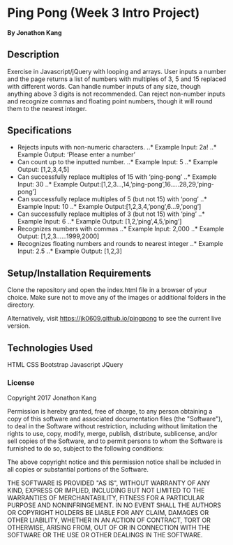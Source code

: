 # Ping Pong (Week 3 Intro Project)

#### By Jonathon Kang

## Description

Exercise in Javascript/jQuery with looping and arrays. User inputs a number and the page returns a list of numbers with multiples of 3, 5 and 15 replaced with different words. Can handle number inputs of any size, though anything above 3 digits is not recommended. Can reject non-number inputs and recognize commas and floating point numbers, though it will round them to the nearest integer.

## Specifications
* Rejects inputs with non-numeric characters.
..* Example Input: 2a!
..* Example Output: ‘Please enter a number’
* Can count up to the inputted number.
..* Example Input: 5
..* Example Output: [1,2,3,4,5]
* Can successfully replace multiples of 15 with ‘ping-pong’
..* Example Input: 30
..* Example Output:[1,2,3…,14,’ping-pong’,16…..28,29,’ping-pong’]
* Can successfully replace multiples of 5 (but not 15) with ‘pong’
..* Example Input: 10
..* Example Output:[1,2,3,4,’pong’,6…9,’pong’]
* Can successfully replace multiples of 3 (but not 15) with ‘ping’
..* Example Input: 6
..* Example Output: [1,2,’ping’,4,5,’ping’]
* Recognizes numbers with commas
..* Example Input: 2,000
..* Example Output: [1,2,3……1999,2000]
* Recognizes floating numbers and rounds to nearest integer
..* Example Input: 2.5
..* Example Output: [1,2,3]

## Setup/Installation Requirements

Clone the repository and open the index.html file in a browser of your choice. Make sure not to move any of the images or additional folders in the directory.

Alternatively, visit https://jk0609.github.io/pingpong to see the current live version.

## Technologies Used

HTML
CSS
Bootstrap
Javascript
JQuery

### License

Copyright 2017 Jonathon Kang

Permission is hereby granted, free of charge, to any person obtaining a copy of this software and associated documentation files (the "Software"), to deal in the Software without restriction, including without limitation the rights to use, copy, modify, merge, publish, distribute, sublicense, and/or sell copies of the Software, and to permit persons to whom the Software is furnished to do so, subject to the following conditions:

The above copyright notice and this permission notice shall be included in all copies or substantial portions of the Software.

THE SOFTWARE IS PROVIDED "AS IS", WITHOUT WARRANTY OF ANY KIND, EXPRESS OR IMPLIED, INCLUDING BUT NOT LIMITED TO THE WARRANTIES OF MERCHANTABILITY, FITNESS FOR A PARTICULAR PURPOSE AND NONINFRINGEMENT. IN NO EVENT SHALL THE AUTHORS OR COPYRIGHT HOLDERS BE LIABLE FOR ANY CLAIM, DAMAGES OR OTHER LIABILITY, WHETHER IN AN ACTION OF CONTRACT, TORT OR OTHERWISE, ARISING FROM, OUT OF OR IN CONNECTION WITH THE SOFTWARE OR THE USE OR OTHER DEALINGS IN THE SOFTWARE.
